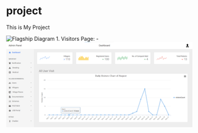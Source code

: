 # project
This is My Project
 
<img alt="Flagship Diagram" src="https://github.com/akanimax/BMSG-GAN/blob/master/diagrams/flagship.png" />
1. Visitors Page:
   - <img alt="visitorspage" src="https://github.com/HYPERERVelocity/project/blob/main/Admin/Admin1.png" />
